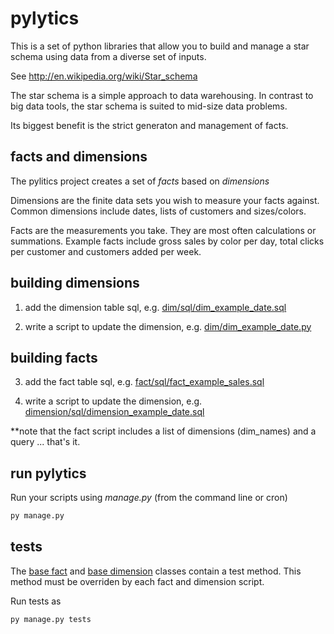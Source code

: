 pylytics
========

This is a set of python libraries that allow you to build and manage a star schema using data from a diverse set of inputs.

See http://en.wikipedia.org/wiki/Star_schema

The star schema is a simple approach to data warehousing.  In contrast to big data tools, the star schema is suited to mid-size data problems.

Its biggest benefit is the strict generaton and management of facts.

facts and dimensions
--------------------
The pylitics project creates a set of *facts* based on *dimensions*

Dimensions are the finite data sets you wish to measure your facts against.  Common dimensions include dates, lists of customers and sizes/colors.

Facts are the measurements you take.  They are most often calculations or summations.  Example facts include gross sales by color per day, total clicks per customer and customers added per week.

building dimensions
-------------------
1) add the dimension table sql, e.g. [dim/sql/dim_example_date.sql](dim/sql/dim_example_date.sql)

2) write a script to update the dimension, e.g. [dim/dim_example_date.py](dim/dim_example_date.py)

building facts
--------------
3) add the fact table sql, e.g. [fact/sql/fact_example_sales.sql](fact/sql/fact_example_sales.sql)

4) write a script to update the dimension, e.g. [dimension/sql/dimension_example_date.sql](dimension/sql/dimension_example_date.sql)

**note that the fact script includes a list of dimensions (dim_names) and a query ... that's it.

run pylytics
------------
Run your scripts using *manage.py* (from the command line or cron)
```python
py manage.py
```

tests
-----
The [base fact](blob/master/library/fact.py) and [base dimension](blob/master/library/dim.py) classes contain a test method.  This method must be overriden by each fact and dimension script.

Run tests as
```python
py manage.py tests
```



